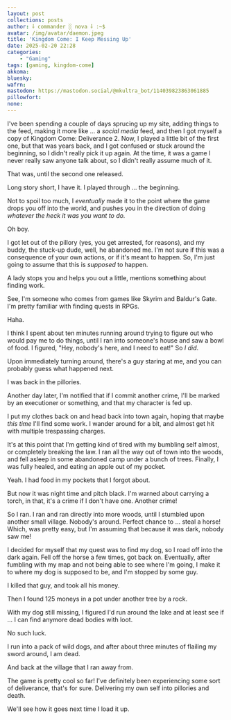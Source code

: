 ```yaml
---
layout: post
collections: posts
author: ⸸ commander ░ nova ⸸ :~$
avatar: /img/avatar/daemon.jpeg
title: 'Kingdom Come: I Keep Messing Up'
date: 2025-02-20 22:28
categories:
    - "Gaming"
tags: [gaming, kingdom-come]
akkoma:  
bluesky: 
wafrn:
mastodon: https://mastodon.social/@mkultra_bot/114039823863061885
pillowfort: 
none:
---
```

I've been spending a couple of days sprucing up my site, adding things to the feed, making it more like ... a *social media* feed, and then I got myself a copy of Kingdom Come: Deliverance 2. Now, I played a little bit of the first one, but that was years back, and I got confused or stuck around the beginning, so I didn't really pick it up again. At the time, it was a game I never really saw anyone talk about, so I didn't really assume much of it.

That was, until the second one released.

Long story short, I have it. I played through ... the beginning.

Not to spoil too much, I *eventually* made it to the point where the game drops you off into the world, and pushes you in the direction of doing *whatever the heck it was you want to do.*

Oh boy.

I got let out of the pillory (yes, you get arrested, for reasons), and my buddy, the stuck-up dude, well, he abandoned me. I'm not sure if this was a consequence of your own actions, or if it's meant to happen. So, I'm just going to assume that this is *supposed* to happen.

A lady stops you and helps you out a little, mentions something about finding work.

See, I'm someone who comes from games like Skyrim and Baldur's Gate. I'm pretty familiar with finding quests in RPGs. 

Haha.

I think I spent about ten minutes running around trying to figure out who would pay me to do things, until I ran into someone's house and saw a bowl of food. I figured, "Hey, nobody's here, and I need to eat!" So *I did*.

Upon immediately turning around, there's a guy staring at me, and you can probably guess what happened next.

I was back in the pillories.

Another day later, I'm notified that if I commit another crime, I'll be marked by an executioner or something, and that my character is fed up.

I put my clothes back on and head back into town again, hoping that maybe *this time* I'll find some work. I wander around for a bit, and almost get hit with multiple trespassing charges.

It's at this point that I'm getting kind of tired with my bumbling self almost, or completely breaking the law. I ran all the way out of town into the woods, and fell asleep in some abandoned camp under a bunch of trees. Finally, I was fully healed, and eating an apple out of my pocket.

Yeah. I had food in my pockets that I forgot about.

But now it was night time and pitch black. I'm warned about carrying a torch, in that, it's a crime if I don't have one. Another crime!

So I ran. I ran and ran directly into more woods, until I stumbled upon another small village. Nobody's around. Perfect chance to ... steal a horse! Which, was pretty easy, but I'm assuming that because it was dark, nobody saw me!

I decided for myself that my quest was to find my dog, so I road off into the dark again. Fell off the horse a few times, got back on. Eventually, after fumbling with my map and not being able to see where I'm going, I make it to where my dog is supposed to be, and I'm stopped by some guy.

I killed that guy, and took all his money.

Then I found 125 moneys in a pot under another tree by a rock.

With my dog still missing, I figured I'd run around the lake and at least see if ... I can find anymore dead bodies with loot.

No such luck.

I run into a pack of wild dogs, and after about three minutes of flailing my sword around, I am dead.

And back at the village that I ran away from.

The game is pretty cool so far! I've definitely been experiencing some sort of deliverance, that's for sure. Delivering my own self into pillories and death.

We'll see how it goes next time I load it up.
